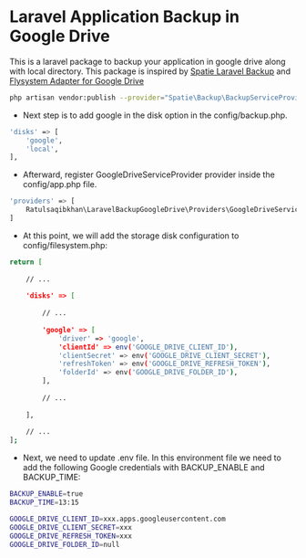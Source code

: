 # Laravel Application Backup in Google Drive

This is a laravel package to backup your application in google drive along with local directory. This package is inspired by [Spatie Laravel Backup](https://github.com/spatie/laravel-backup) and [Flysystem Adapter for Google Drive](https://github.com/nao-pon/flysystem-google-drive)

``` bash
php artisan vendor:publish --provider="Spatie\Backup\BackupServiceProvider"
```
- Next step is to add google in the disk option in the config/backup.php.
``` bash
'disks' => [
    'google',
    'local',
],
```

- Afterward, register GoogleDriveServiceProvider provider inside the config/app.php file.

``` bash
'providers' => [
    Ratulsaqibkhan\LaravelBackupGoogleDrive\Providers\GoogleDriveServiceProvider::class,
]

```

- At this point, we will add the storage disk configuration to config/filesystem.php:
``` bash
return [
  
    // ...
    
    'disks' => [
        
        // ...
        
        'google' => [
            'driver' => 'google',
            'clientId' => env('GOOGLE_DRIVE_CLIENT_ID'),
            'clientSecret' => env('GOOGLE_DRIVE_CLIENT_SECRET'),
            'refreshToken' => env('GOOGLE_DRIVE_REFRESH_TOKEN'),
            'folderId' => env('GOOGLE_DRIVE_FOLDER_ID'),
        ],
        
        // ...
        
    ],
    
    // ...
];
```

- Next, we need to update .env file. In this environment file we need to add the following Google credentials with BACKUP_ENABLE and BACKUP_TIME:
``` bash
BACKUP_ENABLE=true
BACKUP_TIME=13:15

GOOGLE_DRIVE_CLIENT_ID=xxx.apps.googleusercontent.com
GOOGLE_DRIVE_CLIENT_SECRET=xxx
GOOGLE_DRIVE_REFRESH_TOKEN=xxx
GOOGLE_DRIVE_FOLDER_ID=null
```